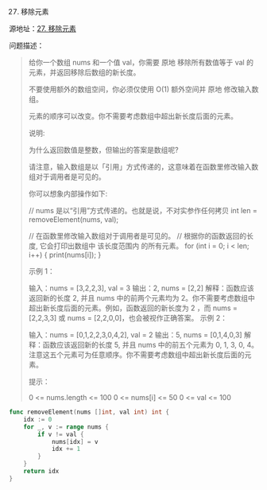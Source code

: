 27. 移除元素

源地址：[27. 移除元素](https://leetcode-cn.com/problems/remove-element/)

问题描述：

>给你一个数组 nums 和一个值 val，你需要 原地 移除所有数值等于 val 的元素，并返回移除后数组的新长度。
>
>不要使用额外的数组空间，你必须仅使用 O(1) 额外空间并 原地 修改输入数组。
>
>元素的顺序可以改变。你不需要考虑数组中超出新长度后面的元素。
>
> 
>
>说明:
>
>为什么返回数值是整数，但输出的答案是数组呢?
>
>请注意，输入数组是以「引用」方式传递的，这意味着在函数里修改输入数组对于调用者是可见的。
>
>你可以想象内部操作如下:
>
>// nums 是以“引用”方式传递的。也就是说，不对实参作任何拷贝
>int len = removeElement(nums, val);
>
>// 在函数里修改输入数组对于调用者是可见的。
>// 根据你的函数返回的长度, 它会打印出数组中 该长度范围内 的所有元素。
>for (int i = 0; i < len; i++) {
>    print(nums[i]);
>}
>
>
>示例 1：
>
>输入：nums = [3,2,2,3], val = 3
>输出：2, nums = [2,2]
>解释：函数应该返回新的长度 2, 并且 nums 中的前两个元素均为 2。你不需要考虑数组中超出新长度后面的元素。例如，函数返回的新长度为 2 ，而 nums = [2,2,3,3] 或 nums = [2,2,0,0]，也会被视作正确答案。
>示例 2：
>
>输入：nums = [0,1,2,2,3,0,4,2], val = 2
>输出：5, nums = [0,1,4,0,3]
>解释：函数应该返回新的长度 5, 并且 nums 中的前五个元素为 0, 1, 3, 0, 4。注意这五个元素可为任意顺序。你不需要考虑数组中超出新长度后面的元素。
>
>
>提示：
>
>0 <= nums.length <= 100
>0 <= nums[i] <= 50
>0 <= val <= 100

``` go
func removeElement(nums []int, val int) int {
    idx := 0
    for _, v := range nums {
        if v != val {
            nums[idx] = v
            idx += 1
        }
    }
    return idx
}
```



